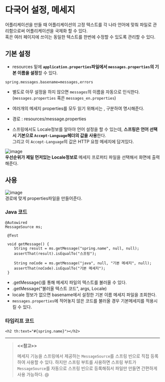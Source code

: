 
# 다국어 설정, 메세지

어플리케이션을 만들 때 어플리케이션의 고정 텍스트를 각 나라 언어에 맞춰 파일로 관리함으로써 어플리케이션을 국제화 할 수 있다.   
혹은 여러 페이지에 쓰이는 동일한 텍스트를 한번에 수정할 수 있도록 관리할 수 있다.   


## 기본 설정 ##

* resources 밑에 **`application.properties`파일에서 `messages.properties`의 기본 이름을 설정**할 수 있다.   
```
spring.messages.basename=messages,errors

```
* 별도로 아무 설정을 하지 않으면 `messages`의 이름을 자동으로 인식한다.   
(`messages.properties` 혹은 `messages_en.properties`)         
* 여러개의 메세지 properties를 모두 읽기 위해서는 , 구분하여 명시해준다.
* 경로 : resources/message.properties   
      
      
* 스프링에서도 Locale정보를 알아야 언어 설정을 할 수 있는데, **스프링은 언어 선택시 기본으로 `Accept-Language`헤더의 값을 사용**한다.   
그리고 이 `Accept-Language`의 값은 HTTP 요청 메세지에 담겨있다.   

![image](https://user-images.githubusercontent.com/38120584/222152746-4c97c0a3-6f39-41c6-bbeb-353e60907e2a.png)   
**우선순위가 제일 먼저있는 Locale정보로** 메세지 프로퍼티 파일을 선택해서 화면에 출력해준다.   

   
      
## 사용 ##
![image](https://user-images.githubusercontent.com/38120584/222158910-96577b9a-9570-47f3-bb56-bc5f0b9ab426.png)   
경로에 맞게 properties파일을 만들어준다.


### Java 코드 ###
```
@Autowired
MessageSource ms;
 
 @Test

 void getMessage() {
    String result = ms.getMessage("spring.name", null, null);
    assertThat(result).isEqualTo("스프링");

    String noCode = ms.getMessage("java", null, "기본 메세지", null);
    assertThat(noCode).isEqualTo("기본 메세지");
 }
```
* .getMessage()를 통해 메세지 파일의 텍스트를 불러올 수 있다.
* .getMessage("불러올 텍스트 코드", args, Locale)    
* locale 정보가 없으면 basename에서 설정한 기본 이름 메세지 파일을 조회한다.
*  `messages.properties`에 적어놓지 않은 코드를 불러올 경우 기본메세지를 적용시킬 수 있다.

### 타임리프 코드 ###
```
<h2 th:text="#{spring.name}"></h2>
```
-------------------------------------
> **<<참고>>**   
>
> 메세지 기능을 스프링에서 제공하는 `MessageSource`를 스프링 빈으로 직접 등록하여 사용할 수 있다.
> 하지만 스프링 부트를 사용하면 스프링 부트가 `MessageSource`를 자동으로 스프링 빈으로 등록해줘서 파일만 만들면 간편하게 사용 가능하다.
@
